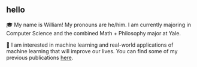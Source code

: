 ## hello

🎓 My name is William! My pronouns are he/him. I am currently majoring in Computer Science and the combined Math + Philosophy major at Yale. 

🧪 I am interested in machine learning and real-world applications of machine learning that will improve our lives. You can find some of my previous publications [here](https://scholar.google.com/citations?user=TR-Qug0AAAAJ&hl=en).
